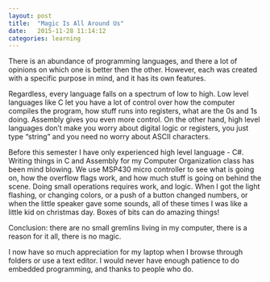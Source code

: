 ```yaml
---
layout: post
title:  "Magic Is All Around Us"
date:   2015-11-28 11:14:12
categories: learning
---
```


There is an abundance of programming languages, and there a lot of opinions on which
one is better then the other. However, each was created with a specific purpose in mind, and it has its own features.

Regardless, every language falls on a spectrum of low to high. Low level languages like C
let you have a lot of control over how the computer compiles the program, how stuff runs
into registers, what are the 0s and 1s doing. Assembly gives you even more control. On the
other hand, high level languages don’t make you worry about digital logic or registers, you
just type “string” and you need no worry about ASCII characters.

Before this semester I have only experienced high level language - C#. Writing things in C and
 Assembly for my Computer Organization class has been mind blowing. We use MSP430 micro controller
 to see what is going on, how the overflow flags work, and how much stuff is going on behind the scene.
 Doing small operations requires work, and logic. When I got the light flashing, or changing colors,
 or a push of a button changed numbers, or when the little speaker gave some sounds, all of these times
 I was like a little kid on christmas day. Boxes of bits can do amazing things!

Conclusion: there are no small gremlins living in my computer, there is a reason for it all, there is no magic.

I now have so much appreciation for my laptop when I browse through folders or use a text editor.
I would never have enough patience to do embedded programming, and thanks to people who do.
